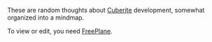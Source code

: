 These are random thoughts about [Cuberite](http://cuberite.org) development, somewhat organized into a mindmap.

To view or edit, you need [FreePlane](http://www.freeplane.org).
